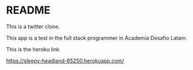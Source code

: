 # README

This is a twitter clone.

This app is a test in the full stack programmer in Academia Desafio Latam.

This is the heroku link

https://sleepy-headland-65250.herokuapp.com/